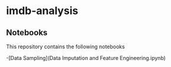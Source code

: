 # imdb-analysis

## Notebooks

This repository contains the following notebooks

-[Data Sampling](Data Imputation and Feature Engineering.ipynb)